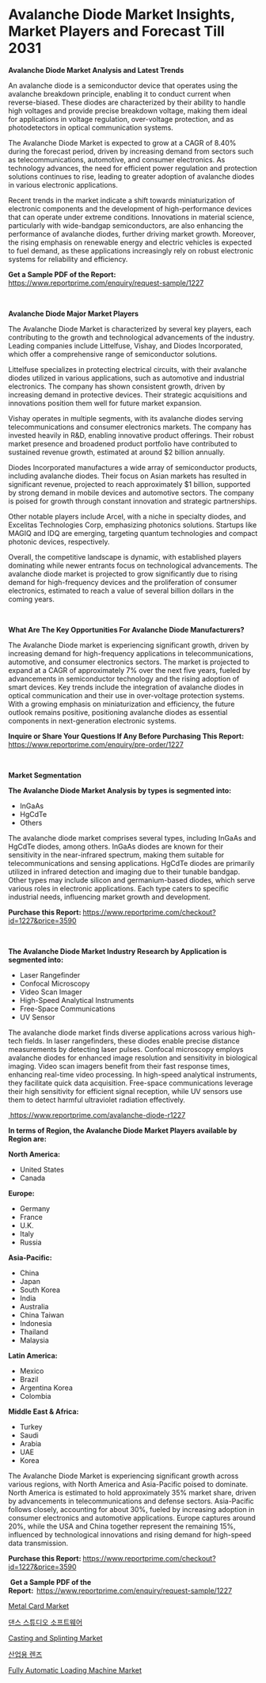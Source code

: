 <p><h1>Avalanche Diode Market Insights, Market Players and Forecast Till 2031</h1></p><p><strong>Avalanche Diode Market Analysis and Latest Trends</strong></p>
<p><p>An avalanche diode is a semiconductor device that operates using the avalanche breakdown principle, enabling it to conduct current when reverse-biased. These diodes are characterized by their ability to handle high voltages and provide precise breakdown voltage, making them ideal for applications in voltage regulation, over-voltage protection, and as photodetectors in optical communication systems.</p><p>The Avalanche Diode Market is expected to grow at a CAGR of 8.40% during the forecast period, driven by increasing demand from sectors such as telecommunications, automotive, and consumer electronics. As technology advances, the need for efficient power regulation and protection solutions continues to rise, leading to greater adoption of avalanche diodes in various electronic applications.</p><p>Recent trends in the market indicate a shift towards miniaturization of electronic components and the development of high-performance devices that can operate under extreme conditions. Innovations in material science, particularly with wide-bandgap semiconductors, are also enhancing the performance of avalanche diodes, further driving market growth. Moreover, the rising emphasis on renewable energy and electric vehicles is expected to fuel demand, as these applications increasingly rely on robust electronic systems for reliability and efficiency.</p></p>
<p><strong>Get a Sample PDF of the Report:&nbsp;</strong> <a href="https://www.reportprime.com/enquiry/request-sample/1227">https://www.reportprime.com/enquiry/request-sample/1227</a></p>
<p>&nbsp;</p>
<p><strong>Avalanche Diode Major Market Players</strong></p>
<p><p>The Avalanche Diode Market is characterized by several key players, each contributing to the growth and technological advancements of the industry. Leading companies include Littelfuse, Vishay, and Diodes Incorporated, which offer a comprehensive range of semiconductor solutions.</p><p>Littelfuse specializes in protecting electrical circuits, with their avalanche diodes utilized in various applications, such as automotive and industrial electronics. The company has shown consistent growth, driven by increasing demand in protective devices. Their strategic acquisitions and innovations position them well for future market expansion.</p><p>Vishay operates in multiple segments, with its avalanche diodes serving telecommunications and consumer electronics markets. The company has invested heavily in R&D, enabling innovative product offerings. Their robust market presence and broadened product portfolio have contributed to sustained revenue growth, estimated at around $2 billion annually.</p><p>Diodes Incorporated manufactures a wide array of semiconductor products, including avalanche diodes. Their focus on Asian markets has resulted in significant revenue, projected to reach approximately $1 billion, supported by strong demand in mobile devices and automotive sectors. The company is poised for growth through constant innovation and strategic partnerships.</p><p>Other notable players include Arcel, with a niche in specialty diodes, and Excelitas Technologies Corp, emphasizing photonics solutions. Startups like MAGIQ and IDQ are emerging, targeting quantum technologies and compact photonic devices, respectively.</p><p>Overall, the competitive landscape is dynamic, with established players dominating while newer entrants focus on technological advancements. The avalanche diode market is projected to grow significantly due to rising demand for high-frequency devices and the proliferation of consumer electronics, estimated to reach a value of several billion dollars in the coming years.</p></p>
<p>&nbsp;</p>
<p><strong>What Are The Key Opportunities For Avalanche Diode Manufacturers?</strong></p>
<p><p>The Avalanche Diode market is experiencing significant growth, driven by increasing demand for high-frequency applications in telecommunications, automotive, and consumer electronics sectors. The market is projected to expand at a CAGR of approximately 7% over the next five years, fueled by advancements in semiconductor technology and the rising adoption of smart devices. Key trends include the integration of avalanche diodes in optical communication and their use in over-voltage protection systems. With a growing emphasis on miniaturization and efficiency, the future outlook remains positive, positioning avalanche diodes as essential components in next-generation electronic systems.</p></p>
<p><strong>Inquire or Share Your Questions If Any Before Purchasing This Report:</strong> <a href="https://www.reportprime.com/enquiry/pre-order/1227">https://www.reportprime.com/enquiry/pre-order/1227</a></p>
<p>&nbsp;</p>
<p><strong>Market Segmentation</strong></p>
<p><strong>The Avalanche Diode Market Analysis by types is segmented into:</strong></p>
<p><ul><li>InGaAs</li><li>HgCdTe</li><li>Others</li></ul></p>
<p><p>The avalanche diode market comprises several types, including InGaAs and HgCdTe diodes, among others. InGaAs diodes are known for their sensitivity in the near-infrared spectrum, making them suitable for telecommunications and sensing applications. HgCdTe diodes are primarily utilized in infrared detection and imaging due to their tunable bandgap. Other types may include silicon and germanium-based diodes, which serve various roles in electronic applications. Each type caters to specific industrial needs, influencing market growth and development.</p></p>
<p><strong>Purchase this Report:&nbsp;</strong><a href="https://www.reportprime.com/checkout?id=1227&price=3590">https://www.reportprime.com/checkout?id=1227&price=3590</a></p>
<p>&nbsp;</p>
<p><strong>The Avalanche Diode Market Industry Research by Application is segmented into:</strong></p>
<p><ul><li>Laser Rangefinder</li><li>Confocal Microscopy</li><li>Video Scan Imager</li><li>High-Speed Analytical Instruments</li><li>Free-Space Communications</li><li>UV Sensor</li></ul></p>
<p><p>The avalanche diode market finds diverse applications across various high-tech fields. In laser rangefinders, these diodes enable precise distance measurements by detecting laser pulses. Confocal microscopy employs avalanche diodes for enhanced image resolution and sensitivity in biological imaging. Video scan imagers benefit from their fast response times, enhancing real-time video processing. In high-speed analytical instruments, they facilitate quick data acquisition. Free-space communications leverage their high sensitivity for efficient signal reception, while UV sensors use them to detect harmful ultraviolet radiation effectively.</p></p>
<p><a href="https://www.reportprime.com/avalanche-diode-r1227">&nbsp;https://www.reportprime.com/avalanche-diode-r1227</a></p>
<p><strong>In terms of Region, the Avalanche Diode Market Players available by Region are:</strong></p>
<p>
    <p> <strong> North America: </strong>
        <ul>
            <li>United States</li>
            <li>Canada</li>
        </ul>
        </p> 
    <p> <strong> Europe: </strong>
        <ul>
            <li>Germany</li>
            <li>France</li>
            <li>U.K.</li>
            <li>Italy</li>
            <li>Russia</li>
        </ul>
        </p> 
    <p> <strong> Asia-Pacific: </strong>
        <ul>
            <li>China</li>
            <li>Japan</li>
            <li>South Korea</li>
            <li>India</li>
            <li>Australia</li>
            <li>China Taiwan</li>
            <li>Indonesia</li>
            <li>Thailand</li>
            <li>Malaysia</li>
        </ul>
        </p> 
    <p> <strong> Latin America: </strong>
        <ul>
            <li>Mexico</li>
            <li>Brazil</li>
            <li>Argentina Korea</li>
            <li>Colombia</li>
        </ul>
        </p> 
    <p> <strong> Middle East & Africa: </strong>
        <ul>
            <li>Turkey</li>
            <li>Saudi</li>
            <li>Arabia</li>
            <li>UAE</li>
            <li>Korea</li>
        </ul>
    </p>
    </p>
<p><p>The Avalanche Diode Market is experiencing significant growth across various regions, with North America and Asia-Pacific poised to dominate. North America is estimated to hold approximately 35% market share, driven by advancements in telecommunications and defense sectors. Asia-Pacific follows closely, accounting for about 30%, fueled by increasing adoption in consumer electronics and automotive applications. Europe captures around 20%, while the USA and China together represent the remaining 15%, influenced by technological innovations and rising demand for high-speed data transmission.</p></p>
<p><strong>Purchase this Report: </strong><a href="https://www.reportprime.com/checkout?id=1227&price=3590">https://www.reportprime.com/checkout?id=1227&price=3590</a></p>
<p>&nbsp;<strong>Get a Sample PDF of the Report:&nbsp;&nbsp;</strong><a href="https://www.reportprime.com/enquiry/request-sample/1227">https://www.reportprime.com/enquiry/request-sample/1227</a></p>
<p><strong></strong></p>
<p><p><a href="https://www.linkedin.com/pulse/metal-card-market-size-share-trends-analysis-report-product-bnyxf?trackingId=H8k5X8JTSZGraqoZiPrXTg%3D%3D">Metal Card Market</a></p><p><a href="https://medium.com/@macking460/%EB%8C%84%EC%8A%A4-%EC%8A%A4%ED%8A%9C%EB%94%94%EC%98%A4-%EC%86%8C%ED%94%84%ED%8A%B8%EC%9B%A8%EC%96%B4-%EC%8B%9C%EC%9E%A5-%EB%8F%99%ED%96%A5-%EB%B0%8F-%EC%84%B1%EC%9E%A5-%EC%9A%94%EC%9D%B8%EC%9D%84-%EB%B6%84%EC%84%9D%ED%95%98%EA%B3%A0-2024%EB%85%84%EB%B6%80%ED%84%B0-2031%EB%85%84%EA%B9%8C%EC%A7%80%EC%9D%98-%EC%98%88%EC%B8%A1%EC%9D%84-%EC%A0%9C%EA%B3%B5%ED%95%A9%EB%8B%88%EB%8B%A4-d79d0a5f6933">댄스 스튜디오 소프트웨어</a></p><p><a href="https://medium.com/@rebecca.smith5467/what-innovations-and-market-trends-are-shaping-the-casting-and-splinting-market-0ae434021660">Casting and Splinting Market</a></p><p><a href="https://medium.com/@nargishussain12/%EC%82%B0%EC%97%85-%EB%A0%8C%EC%A6%88-%EC%82%B0%EC%97%85-%EB%B6%80%EB%AC%B8-2024%EB%85%84%EB%B6%80%ED%84%B0-2031%EB%85%84%EA%B9%8C%EC%A7%80%EC%9D%98-%EC%8B%A0%EA%B8%B0%EC%88%A0-%EB%B0%8F-%EC%8B%9C%EC%9E%A5-%EC%98%81%ED%96%A5-%EC%98%88%EC%B8%A1-6610e579122e">산업용 렌즈</a></p><p><a href="https://issuu.com/reportprime-2/docs/fully-automatic-loading-machine-mar_776dc2075ed7b5">Fully Automatic Loading Machine Market</a></p></p>